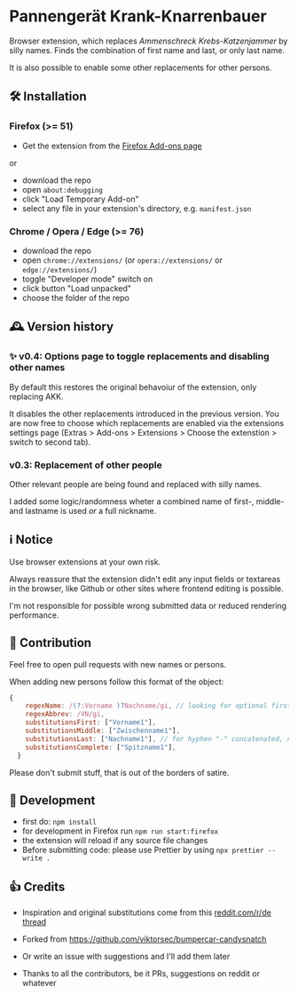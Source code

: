 # Pannengerät Krank-Knarrenbauer

Browser extension, which replaces _Ammenschreck Krebs-Katzenjammer_ by silly names.
Finds the combination of first name and last, or only last name.

It is also possible to enable some other replacements for other persons.

## 🛠 Installation

### Firefox (>= 51)

- Get the extension from the [Firefox Add-ons page](https://addons.mozilla.org/de-DE/firefox/addon/pannengerat-krank-knarrenbauer/)

or

- download the repo
- open `about:debugging`
- click "Load Temporary Add-on"
- select any file in your extension's directory, e.g. `manifest.json`

### Chrome / Opera / Edge (>= 76)

- download the repo
- open `chrome://extensions/` (or `opera://extensions/` or `edge://extensions/`)
- toggle "Developer mode" switch on
- click button "Load unpacked"
- choose the folder of the repo

## 🕰 Version history

### ✨ v0.4: Options page to toggle replacements and disabling other names

By default this restores the original behavoiur of the extension, only replacing AKK.

It disables the other replacements introduced in the previous version.
You are now free to choose which replacements are enabled via the extensions settings page (Extras > Add-ons > Extensions > Choose the extenstion > switch to second tab).

### v0.3: Replacement of other people

Other relevant people are being found and replaced with silly names.

I added some logic/randomness wheter a combined name of first-, middle- and lastname is used _or_ a full nickname.

## ℹ️ Notice

Use browser extensions at your own risk.

Always reassure that the extension didn't edit any input fields or textareas in the browser, like Github or other sites where frontend editing is possible.

I'm not responsible for possible wrong submitted data or reduced rendering performance.

## 🔀 Contribution

Feel free to open pull requests with new names or persons.

When adding new persons follow this format of the object:

```javascript
{
    regexName: /(?:Vorname )?Nachname/gi, // looking for optional firstname, lastname not optional
    regexAbbrev: /VN/gi,
    substitutionsFirst: ["Vorname1"],
    substitutionsMiddle: ["Zwischenname1"],
    substitutionsLast: ["Nachname1"], // for hyphen "-" concatenated, names add those in front of the lastname
    substitutionsComplete: ["Spitzname1"],
  }
```

Please don't submit stuff, that is out of the borders of satire.

## 🔨 Development

- first do: `npm install`
- for development in Firefox run `npm run start:firefox`
- the extension will reload if any source file changes
- Before submitting code:
  please use Prettier by using `npx prettier --write .`

## 👍 Credits

- Inspiration and original substitutions come from this [reddit.com/r/de thread](https://old.reddit.com/r/de/comments/cea32a/kleine_ansammlung_von_namensbausteinen_und/)

- Forked from https://github.com/viktorsec/bumpercar-candysnatch
- Or write an issue with suggestions and I'll add them later

- Thanks to all the contributors, be it PRs, suggestions on reddit or whatever
